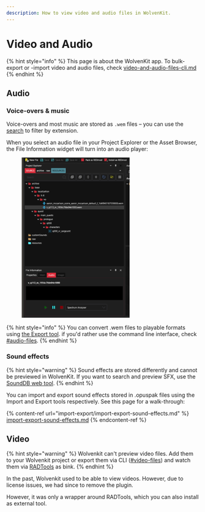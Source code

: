 ```yaml
---
description: How to view video and audio files in WolvenKit.
---
```


# Video and Audio

{% hint style="info" %}
This page is about the WolvenKit app. To bulk-export or -import video and audio files, check [video-and-audio-files-cli.md](../../wolvenkit-cli/usage/video-and-audio-files-cli.md "mention")
{% endhint %}

## Audio

### Voice-overs & music

Voice-overs and most music are stored as `.wem` files – you can use the [search](wolvenkit-search-finding-files.md) to filter by extension.&#x20;

When you select an audio file in your Project Explorer or the Asset Browser, the File Information widget will turn into an audio player:

<figure><img src="../../.gitbook/assets/image (12).png" alt=""><figcaption></figcaption></figure>

{% hint style="info" %}
You can convert .wem files to playable formats using [the Export tool](import-export/). if you'd rather use the command line interface, check [#audio-files](../../wolvenkit-cli/usage/video-and-audio-files-cli.md#audio-files "mention").
{% endhint %}

### Sound effects

{% hint style="warning" %}
Sound effects are stored differently and cannot be previewed in WolvenKit. If you want to search and preview SFX, use the [SoundDB web tool](https://sounddb.redmodding.org/sfx).
{% endhint %}

You can import and export sound effects stored in .opuspak files using the Import and Export tools respectively. See this page for a walk-through:

{% content-ref url="import-export/import-export-sound-effects.md" %}
[import-export-sound-effects.md](import-export/import-export-sound-effects.md)
{% endcontent-ref %}

## Video

{% hint style="warning" %}
Wolvenkit can't preview video files. Add them to your Wolvenkit project or export them via CLI ([#video-files](../../wolvenkit-cli/usage/video-and-audio-files-cli.md#video-files "mention")) and watch them via [RADTools](http://www.radgametools.com/bnkdown.htm) as bink.
{% endhint %}

In the past, Wolvenkit used to be able to view videos. However, due to license issues, we had since to remove the plugin.

However, it was only a wrapper around RADTools, which you can also install as external tool.
